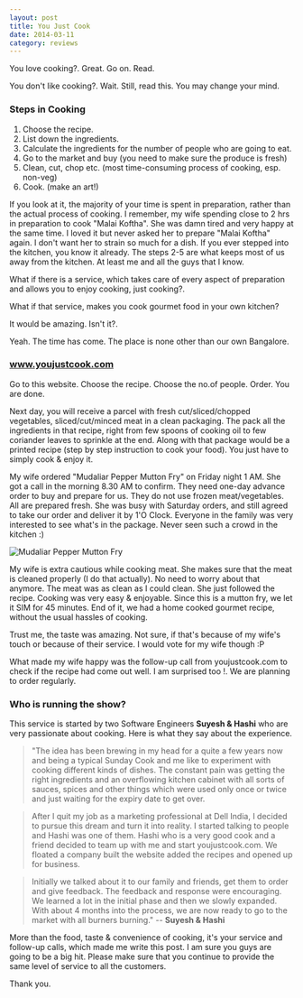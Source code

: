 ```yaml
---
layout: post
title: You Just Cook
date: 2014-03-11
category: reviews
---
```


You love cooking?. Great. Go on. Read. 

You don't like cooking?. Wait. Still, read this. You may change your mind.

### Steps in Cooking

1. Choose the recipe.
2. List down the ingredients. 
3. Calculate the ingredients for the number of people who are going to eat.
4. Go to the market and buy (you need to make sure the produce is fresh)
5. Clean, cut, chop etc. (most time-consuming process of cooking, esp. non-veg)
6. Cook. (make an art!)

If you look at it, the majority of your time is spent in preparation, rather than the actual process of cooking. I remember, my wife spending close to 2 hrs in preparation to cook "Malai Koftha". She was damn tired and very happy at the same time. I loved it but never asked her to prepare "Malai Koftha" again. I don't want her to strain so much for a dish. If you ever stepped into the kitchen, you know it already. The steps 2-5 are what keeps most of us away from the kitchen. At least me and all the guys that I know.  

What if there is a service, which takes care of every aspect of preparation and allows you to enjoy cooking, just cooking?.  

What if that service, makes you cook gourmet food in your own kitchen?  

It would be amazing. Isn't it?.  

Yeah. The time has come. The place is none other than our own Bangalore.  

### www.youjustcook.com  

Go to this website. Choose the recipe. Choose the no.of people. Order. You are done.

Next day, you will receive a parcel with fresh cut/sliced/chopped vegetables, sliced/cut/minced meat in a clean packaging. The pack all the ingredients in that recipe, right from few spoons of cooking oil to few coriander leaves to sprinkle at the end. Along with that package would be a printed recipe (step by step instruction to cook your food). You just have to simply cook & enjoy it.  

My wife ordered "Mudaliar Pepper Mutton Fry" on Friday night 1 AM. She got a call in the morning 8.30 AM to confirm. They need one-day advance order to buy and prepare for us. They do not use frozen meat/vegetables. All are prepared fresh. She was busy with Saturday orders, and still agreed to take our order and deliver it by 1'O Clock. Everyone in the family was very interested to see what's in the package. Never seen such a crowd in the kitchen :)

![Mudaliar Pepper Mutton Fry]({{site.img-path}}/mudaliar-pepper-mutton-fry-ingredients.jpg)  

My wife is extra cautious while cooking meat. She makes sure that the meat is cleaned properly (I do that actually). No need to worry about that anymore. The meat was as clean as I could clean. She just followed the recipe. Cooking was very easy & enjoyable. Since this is a mutton fry, we let it SIM for 45 minutes. End of it, we had a home cooked gourmet recipe, without the usual hassles of cooking. 

Trust me, the taste was amazing. Not sure, if that's because of my wife's touch or because of their service. I would vote for my wife though :P

What made my wife happy was the follow-up call from youjustcook.com to check if the recipe had come out well. I am surprised too !. We are planning to order regularly.

### Who is running the show?

This service is started by two Software Engineers **Suyesh & Hashi** who are very passionate about cooking. Here is what they say about the experience.  

> "The idea has been brewing in my head for a quite a few years now and being a typical Sunday Cook and me like to experiment with cooking different kinds of dishes. The constant pain was getting the right ingredients and an overflowing kitchen cabinet with all sorts of sauces, spices and other things which were used only once or twice and just waiting for the expiry date to get over.  

> After I quit my job as a marketing professional at Dell India, I decided to pursue this dream and turn it into reality. I started talking to people and Hashi was one of them. Hashi who is a very good cook and a friend decided to team up with me and start youjustcook.com. We floated a company built the website added the recipes and opened up for business.  

> Initially we talked about it to our family and friends, get them to order and give feedback. The feedback and response were encouraging. We learned a lot in the initial phase and then we slowly expanded. With about 4 months into the process, we are now ready to go to the market with all burners burning."   -- **Suyesh & Hashi**  

More than the food, taste & convenience of cooking, it's your service and follow-up calls, which made me write this post. I am sure you guys are going to be a big hit. Please make sure that you continue to provide the same level of service to all the customers.  

Thank you.   

